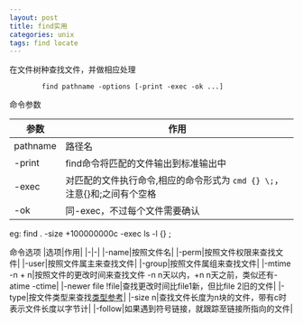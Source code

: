 ```yaml
---
layout: post
title: find实用
categories: unix
tags: find locate
---
```


在文件树种查找文件，并做相应处理

            find pathname -options [-print -exec -ok ...]

命令参数

|参数|作用|
|-|-|
|pathname|路径名|
|-print|find命令将匹配的文件输出到标准输出中|
|-exec|对匹配的文件执行命令,相应的命令形式为 `cmd {} \;`，注意{}和\;之间有个空格|
|-ok|同-exec，不过每个文件需要确认|

eg:
        find . -size +100000000c -exec ls -l {} \;

命令选项
|选项|作用|
|-|-|
|-name|按照文件名|
|-perm|按照文件权限来查找文件|
|-user|按照文件属主来查找文件|
|-group|按照文件属组来查找文件|
|-mtime -n + n|按照文件的更改时间来查找文件 -n n天以内，+n n天之前，类似还有-atime  -ctime|
|-newer file !file|查找更改时间比file1新，但比file 2旧的文件|
|-type|按文件类型来查找[类型参考](/2014/11/13/file)|
|-size n|查找文件长度为n块的文件，带有c时表示文件长度以字节计|
|-follow|如果遇到符号链接，就跟踪至链接所指向的文件|
